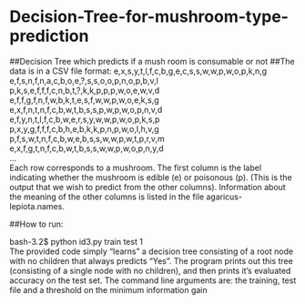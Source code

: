# Decision-Tree-for-mushroom-type-prediction
##Decision Tree which predicts if a mush room is consumable or not
##The data is in a CSV file format:
e,x,s,y,t,l,f,c,b,g,e,c,s,s,w,w,p,w,o,p,k,n,g <br />
e,f,s,n,f,n,a,c,b,o,e,?,s,s,o,o,p,n,o,p,b,v,l <br />
p,k,s,e,f,f,f,c,n,b,t,?,k,k,p,p,p,w,o,e,w,v,d <br />
e,f,f,g,f,n,f,w,b,k,t,e,s,f,w,w,p,w,o,e,k,s,g <br />
e,x,f,n,t,n,f,c,b,w,t,b,s,s,p,w,p,w,o,p,n,v,d <br />
e,f,y,n,t,l,f,c,b,w,e,r,s,y,w,w,p,w,o,p,k,s,p <br />
p,x,y,g,f,f,f,c,b,h,e,b,k,k,p,n,p,w,o,l,h,v,g <br />
p,f,s,w,t,n,f,c,b,w,e,b,s,s,w,w,p,w,t,p,r,v,m <br />
e,x,f,g,t,n,f,c,b,w,t,b,s,s,w,w,p,w,o,p,n,y,d <br />
... <br />
Each row corresponds to a mushroom. The first column is the label indicating whether the mushroom is edible (e) or poisonous (p). (This is the output that we wish to predict from the other columns). Information about the meaning of the other columns is listed in the file agaricus-lepiota.names.

##How to run:

bash-3.2$ python id3.py train test 1 <br />
The provided code simply “learns” a decision tree consisting of a root node with no children that always predicts “Yes”. The program prints out this tree (consisting of a single node with no children), and then prints it’s evaluated accuracy on the test set.
The command line arguments are: the training, test file and a threshold on the minimum information gain
